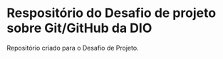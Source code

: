# Respositório do Desafio de projeto sobre Git/GitHub da DIO
Repositório criado para o Desafio de Projeto.

